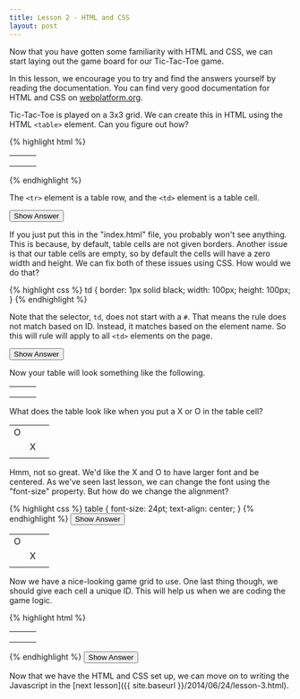 ```yaml
---
title: Lesson 2 - HTML and CSS
layout: post
---
```


Now that you have gotten some familiarity with HTML and CSS, we can start
laying out the game board for our Tic-Tac-Toe game.

In this lesson, we encourage you to try and find the answers yourself by
reading the documentation. You can find very good documentation for
HTML and CSS on [webplatform.org](http://docs.webplatform.org/wiki/Main_Page).

Tic-Tac-Toe is played on a 3x3 grid. We can create this in HTML using the
HTML `<table>` element. Can you figure out how?

<div class="hidden">
{% highlight html %}
<table>
    <tr><td/><td/><td/></tr>
    <tr><td/><td/><td/></tr>
    <tr><td/><td/><td/></tr>
</table>
{% endhighlight %}
<p class="caption">
The <code>&lt;tr&gt;</code> element is a table row, and the
<code>&lt;td&gt;</code> element is a table cell.
</p>
<button class="show">Show Answer</button>
</div>

If you just put this in the "index.html" file, you probably won't see anything.
This is because, by default, table cells are not given borders.
Another issue is that our table cells are empty, so by default the cells
will have a zero width and height. We can fix both of these issues using CSS.
How would we do that?

<div class="hidden">
{% highlight css %}
td {
    border: 1px solid black;
    width: 100px;
    height: 100px;
}
{% endhighlight %}
<p class="caption">
Note that the selector, <code>td</code>, does not start with a <code>#</code>.
That means the rule does not match based on ID.
Instead, it matches based on the element name.
So this will rule will apply to all <code>&lt;td&gt;</code> elements on the page.
</p>
<button class="show">Show Answer</button>
</div>

Now your table will look something like the following.

<table class="lesson2-table">
    <tr><td/><td/><td/></tr>
    <tr><td/><td/><td/></tr>
    <tr><td/><td/><td/></tr>
</table>

What does the table look like when you put a X or O in the table cell?

<table class="lesson2-table">
    <tr><td>O</td><td/><td/></tr>
    <tr><td/><td>X</td><td/></tr>
    <tr><td/><td/><td/></tr>
</table>

Hmm, not so great. We'd like the X and O to have larger font and be centered.
As we've seen last lesson, we can change the font using the "font-size"
property. But how do we change the alignment?

<div class="hidden">
{% highlight css %}
table {
    font-size: 24pt;
    text-align: center;
}
{% endhighlight %}
<button class="show">Show Answer</button>
</div>

<table id="lesson2-righttext" class="lesson2-table">
    <tr><td>O</td><td/><td/></tr>
    <tr><td/><td>X</td><td/></tr>
    <tr><td/><td/><td/></tr>
</table>

Now we have a nice-looking game grid to use. One last thing though, we should
give each cell a unique ID. This will help us when we are coding the game logic.

<div class="hidden">
{% highlight html %}
<table>
    <tr><td id="00"/><td id="01"/><td id="02"/></tr>
    <tr><td id="10"/><td id="11"/><td id="12"/></tr>
    <tr><td id="20"/><td id="21"/><td id="22"/></tr>
</table>
{% endhighlight %}
<button class="show">Show Answer</button>
</div>

Now that we have the HTML and CSS set up, we can move on to writing the
Javascript in the [next lesson]({{ site.baseurl }}/2014/06/24/lesson-3.html).
